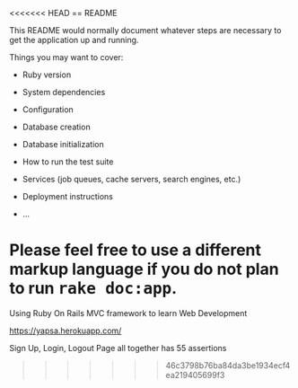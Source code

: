 <<<<<<< HEAD
== README

This README would normally document whatever steps are necessary to get the
application up and running.

Things you may want to cover:

* Ruby version

* System dependencies

* Configuration

* Database creation

* Database initialization

* How to run the test suite

* Services (job queues, cache servers, search engines, etc.)

* Deployment instructions

* ...


Please feel free to use a different markup language if you do not plan to run
<tt>rake doc:app</tt>.
=======
Using Ruby On Rails MVC framework to learn Web Development

https://yapsa.herokuapp.com/

Sign Up, Login, Logout Page all together has 55 assertions



 
>>>>>>> 46c3798b76ba84da3be1934ecf4ea219405699f3
